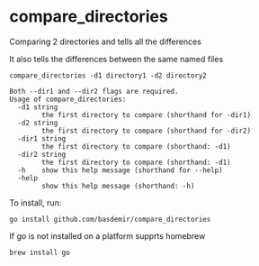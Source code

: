 # compare_directories

Comparing 2 directories and tells all the differences

It also tells the differences between the same named files

```
compare_directories -d1 directory1 -d2 directory2

Both --dir1 and --dir2 flags are required.
Usage of compare_directories:
  -d1 string
    	the first directory to compare (shorthand for -dir1)
  -d2 string
    	the first directory to compare (shorthand for -dir2)
  -dir1 string
    	the first directory to compare (shorthand: -d1)
  -dir2 string
    	the first directory to compare (shorthand: -d1)
  -h	show this help message (shorthand for --help)
  -help
    	show this help message (shorthand: -h)
```

To install, run:

```
go install github.com/basdemir/compare_directories
```

If go is not installed on a platform supprts homebrew

```
brew install go
```



